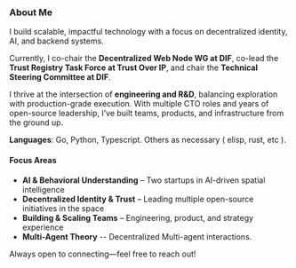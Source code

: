 ### About Me  

I build scalable, impactful technology with a focus on decentralized identity, AI, and backend systems. 

Currently, I co-chair the **Decentralized Web Node WG at DIF**, co-lead the **Trust Registry Task Force at Trust Over IP**, and chair the **Technical Steering Committee at DIF**.  

I thrive at the intersection of **engineering and R&D**, balancing exploration with production-grade execution. With multiple CTO roles and years of open-source leadership, I’ve built teams, products, and infrastructure from the ground up. 

**Languages**: Go, Python, Typescript. Others as necessary ( elisp, rust, etc ).

#### **Focus Areas**  

- **AI & Behavioral Understanding** – Two startups in AI-driven spatial intelligence  
- **Decentralized Identity & Trust** – Leading multiple open-source initiatives in the space  
- **Building & Scaling Teams** – Engineering, product, and strategy experience
- **Multi-Agent Theory** -- Decentralized Multi-agent interactions. 

Always open to connecting—feel free to reach out!
